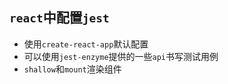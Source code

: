 ## `react`中配置`jest`
* 使用`create-react-app`默认配置
* 可以使用`jest-enzyme`提供的一些`api`书写测试用例
* `shallow`和`mount`渲染组件
